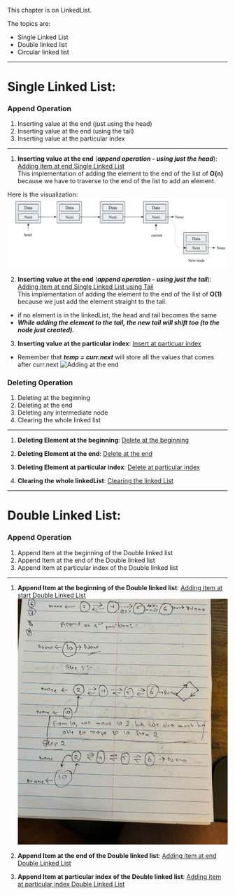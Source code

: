 This chapter is on LinkedList.

The topics are:
* Single Linked List
* Double linked list
* Circular linked list
------------------------------------------------------------------------
# Single Linked List:

### Append Operation
1. Inserting value at the end (just using the head)
2. Inserting value at the end (using the tail)
3. Inserting value at the particular index

------------------------------------------------------------------------

1. **Inserting value at the end** (_**append operation - using just the head**_): [Adding item at end Single Linked List](appendItematEnd_SingleLinkedList.py) <br>
This implementation of adding the element to the end of the list of **O(n)** because we have to traverse to the end of the list to add an element.

Here is the visualization:
![Adding at the end](addEndSL.png)


2. **Inserting value at the end** (_**append operation - using just the tail**_): [Adding item at end Single Linked List using Tail](appendItematEnd_SingleLinkedList_tail.py) <br>
This implementation of adding the element to the end of the list of **O(1)** because we just add the element straight to the tail. <br>
  * if no element is in the linkedList, the head and tail becomes the same
  * **_While adding the element to the tail, the new tail will shift too (to the node just created)._**

3. **Inserting value at the particular index**: [Insert at particuar index](insertAtParticularIndex.py) <br>
  * Remember that **_temp = curr.next_** will store all the values that comes after curr.next
  ![Adding at the end](temp=curr.next.png)

### Deleting Operation 
1. Deleting at the beginning
2. Deleting at the end
3. Deleting any intermediate node
4. Clearing the whole linked list

------------------------------------------------------------------------
1. **Deleting Element at the beginning**: [Delete at the beginning](deleteElementAtBeginning.py) <br>

2. **Deleting Element at the end**: [Delete at the end](deleteElementAtEnd.py) <br>

3. **Deleting Element at particular index**: [Delete at particular index](deleteElementAtParticularIndex.py) <br>

4. **Clearing the whole linkedList**: [Clearing the linked List](clearLinkedList.py)

------------------------------------------------------------------------
# Double Linked List:

### Append Operation
1. Append Item at the beginning of the Double linked list
2. Append Item at the end of the Double linked list
3. Append Item at particular index of the Double linked list

------------------------------------------------------------------------
1. **Append Item at the beginning of the Double linked list**: [Adding item at start Double Linked List](appendItematStart_DoubleLinkedList.py) <br>
    ![Adding at the end](appendDoubleLinkedList.jpg)

2. **Append Item at the end of the Double linked list**: [Adding item at end Double Linked List](appendItematEnd_DoubleLinkedList.py) <br>
3. **Append Item at particular index of the Double linked list**: [Adding item at particular index Double Linked List](appendItematParticular_DoubleLinkedList.py) <br>
